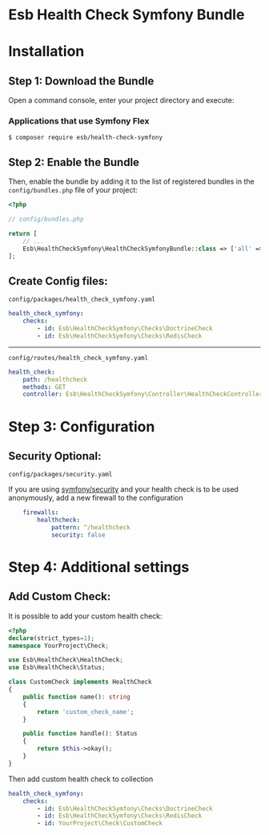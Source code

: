 Esb Health Check Symfony Bundle
=================================

Installation
============

Step 1: Download the Bundle
----------------------------------
Open a command console, enter your project directory and execute:

###  Applications that use Symfony Flex

```console
$ composer require esb/health-check-symfony
```


Step 2: Enable the Bundle
----------------------------------
Then, enable the bundle by adding it to the list of registered bundles
in the `config/bundles.php` file of your project:

```php
<?php

// config/bundles.php

return [
    // ...
    Esb\HealthCheckSymfony\HealthCheckSymfonyBundle::class => ['all' => true],    
];
```

Create Config files:
----------------------------------
`config/packages/health_check_symfony.yaml`

```yaml
health_check_symfony:
    checks:
        - id: Esb\HealthCheckSymfony\Checks\DoctrineCheck
        - id: Esb\HealthCheckSymfony\Checks\RedisCheck
```

----------------------------------
`config/routes/health_check_symfony.yaml`

```yaml
health_check:
    path: /healthcheck
    methods: GET
    controller: Esb\HealthCheckSymfony\Controller\HealthCheckController::index

```

Step 3: Configuration
=============

Security Optional:
----------------------------------
`config/packages/security.yaml`

If you are using [symfony/security](https://symfony.com/doc/current/security.html) and your health check is to be used anonymously, add a new firewall to the configuration

```yaml
    firewalls:
        healthcheck:
            pattern: ^/healthcheck
            security: false
```

Step 4: Additional settings
=============

Add Custom Check:
----------------------------------
It is possible to add your custom health check:

```php
<?php
declare(strict_types=1);
namespace YourProject\Check;

use Esb\HealthCheck\HealthCheck;
use Esb\HealthCheck\Status;

class CustomCheck implements HealthCheck
{
    public function name(): string
    {
        return 'custom_check_name';
    }

    public function handle(): Status
    {
        return $this->okay();
    }
}
```

Then add custom health check to collection

```yaml
health_check_symfony:
    checks:
        - id: Esb\HealthCheckSymfony\Checks\DoctrineCheck
        - id: Esb\HealthCheckSymfony\Checks\RedisCheck
        - id: YourProject\Check\CustomCheck
```
